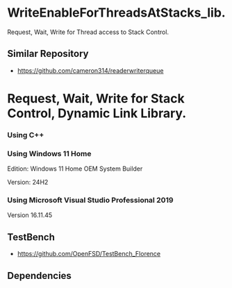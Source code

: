 # WriteEnableForThreadsAtStacks_lib.
Request, Wait, Write for Thread access to Stack Control.

## Similar Repository
 - https://github.com/cameron314/readerwriterqueue

# Request, Wait, Write for Stack Control, Dynamic Link Library.

### Using C++

### Using Windows 11 Home
Edition: Windows 11 Home OEM System Builder

Version: 24H2

### Using Microsoft Visual Studio Professional 2019

Version 16.11.45

## TestBench
 - https://github.com/OpenFSD/TestBench_Florence
   
## Dependencies
